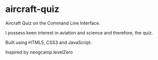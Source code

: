 # aircraft-quiz
Aircraft Quiz on the Command Line Interface. 

I possess keen interest in aviation and science and therefore, the quiz.

Built using HTML5, CSS3 and JavaScript.

Inspired by neogcamp.levelZero
